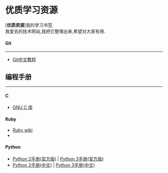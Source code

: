# 优质学习资源
[**优质资源**]我的学习书签.<br>
我爱去的技术网站,我把它整理出来,希望对大家有用.
#### Git
***
* [Git中文教程][1]

## 编程手册
***
#### C
* [GNU C 库][6]

#### Ruby
* [Ruby wiki][7]
*
#### Python
* [Python 2手册(官方版)][2] | [Python 3手册(官方版)][3]
* [Python 2手册(中文)][4] | [Python 3手册(中文)][5]



[1]: http://git-scm.com/book/zh/v1
[2]: https://docs.python.org/2/tutorial/index.html
[3]: https://docs.python.org/3/tutorial/index.html
[4]: http://www.pythondoc.com/pythontutorial27/index.html
[5]: http://www.pythondoc.com/pythontutorial3/index.html 
[6]: http://www.gnu.org/software/libc/manual/html_mono/libc.html
[7]: https://ruby-china.org/wiki
